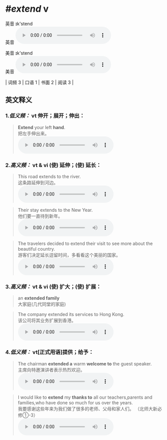 # ***\#extend*** v
英音 ɪk'stend  
英音
<audio src="./media/extend-B.aac" controls="controls"></audio>

美音 ɪk'stend  
美音
<audio src="./media/extend.aac" controls="controls"></audio>



| 词频 3 | 口语 1 | 书面 2 | 阅读 3 |  

英文释义
---
### 1.*低义频：* **vt 伸开；展开；伸出：**  

 > **Extend** your left **hand**.  
 > 把左手伸出来。    
<audio src="./media/extend-1.aac" controls="controls"></audio>

### 2.*高义频：* **vt & vi (使) 延伸；(使) 延长：**  

 > This road extends to the river.  
 > 这条路延伸到河边。    
<audio src="./media/extend-2.aac" controls="controls"></audio>

 > Their stay extends to the New Year.  
 > 他们要一直待到新年。    
<audio src="./media/extend-3.aac" controls="controls"></audio>

 > The travelers decided to extend their visit to see more about the beautiful country.  
 > 游客们决定延长逗留时间，多看看这个美丽的国家。    
<audio src="./media/extend-4.aac" controls="controls"></audio>

### 3.*高义频：* **vt & vi (使) 扩大；(使) 扩展：**  

 > an **extended family**  
 > 大家庭(几代同堂的家庭)    

 > The company extended its services to Hong Kong.  
 > 该公司将其业务扩展到香港。    
<audio src="./media/extend-5.aac" controls="controls"></audio>

### 4.*低义频：* **vt[正式用语]提供；给予：**  

 > The chairman **extended a** warm **welcome to** the guest speaker.  
 > 主席向特邀演讲者表示热烈欢迎。    
<audio src="./media/The chairman extended a warm welcome to the guest speaker2_AAC.aac" controls="controls"></audio>

 > I would like to **extend** my **thanks to** all our teachers,parents and families,who have done so much for us over the years.  
 > 我要感谢这些年来为我们做了很多的老师、父母和家人们。  （北师大新必修①-3）  
<audio src="./media/I would like to extend my thanks to all our teachers,parents and families,who have 2_AAC.aac" controls="controls"></audio>


